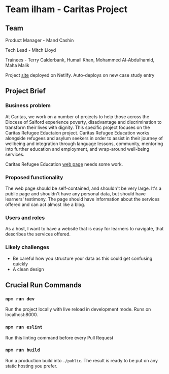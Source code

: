 # Team ilham - Caritas Project

## Team

Product Manager - Mand Cashin

Tech Lead - Mitch Lloyd

Trainees - Terry Calderbank, Humail Khan, Mohammed Al-Abdulhamid, Maha Malik

Project [site](https://caritas-education.netlify.app/) deployed on Netlify. Auto-deploys on new case study entry

## Project Brief

### Business problem

At Caritas, we work on a number of projects to help those across the Diocese of Salford experience poverty, disadvantage and discrimination to transform their lives with dignity. This specific project focuses on the Caritas Refugee Eductaion project. Caritas
Refugee Education works alongside refugees and asylum seekers in order to assist in their journey of wellbeing and integration through language lessons, community, mentoring into further education and employment, and wrap-around well-being services.

Caritas Refugee Education [web page](https://www.caritassalford.org.uk/service-view/caritas-refugee-education-2/) needs some work.

### Proposed functionality

The web page should be self-contained, and shouldn't be very large.
It's a public page and shouldn't have any personal data, but should have learners' testimony. The page should have information about the services offered and can act almost like a blog.

### Users and roles

As a host, I want to have a website that is easy for learners to navigate, that describes the services offered.

### Likely challenges

- Be careful how you structure your data as this could get confusing quickly
- A clean design

## Crucial Run Commands

### `npm run dev`

Run the project locally with live reload in development mode. Runs on localhost:8000.

### `npm run eslint`

Run this linting command before every Pull Request

### `npm run build`

Run a production build into `./public`. The result is ready to be put on any static hosting you prefer.
